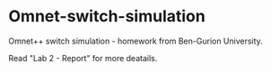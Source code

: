 # Omnet-switch-simulation
Omnet++ switch simulation - homework from Ben-Gurion University.

Read "Lab 2 - Report" for more deatails.
